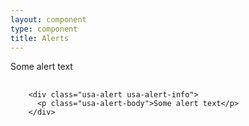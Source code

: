 ```yaml
---
layout: component
type: component
title: Alerts
---
```


<div class="usa-alert usa-alert-info">
  <p class="usa-alert-body">Some alert text</p>
</div>

<pre>
  <code>
    &lt;div class="usa-alert usa-alert-info">
      &lt;p class="usa-alert-body">Some alert text&lt;/p>
    &lt;/div>
  </code>
</pre>
